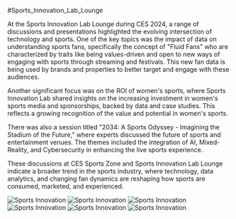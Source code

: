 #Sports_Innovation_Lab_Lounge

At the Sports Innovation Lab Lounge during CES 2024, a range of discussions and presentations highlighted the evolving intersection of technology and sports. One of the key topics was the impact of data on understanding sports fans, specifically the concept of "Fluid Fans" who are characterized by traits like being values-driven and open to new ways of engaging with sports through streaming and festivals. This new fan data is being used by brands and properties to better target and engage with these audiences.

Another significant focus was on the ROI of women's sports, where Sports Innovation Lab shared insights on the increasing investment in women's sports media and sponsorships, backed by data and case studies. This reflects a growing recognition of the value and potential in women's sports.

There was also a session titled "2034: A Sports Odyssey - Imagining the Stadium of the Future," where experts discussed the future of sports and entertainment venues. The themes included the integration of AI, Mixed-Reality, and Cybersecurity in enhancing the live sports experience.

These discussions at CES Sports Zone and Sports Innovation Lab Lounge indicate a broader trend in the sports industry, where technology, data analytics, and changing fan dynamics are reshaping how sports are consumed, marketed, and experienced.

![Sports Innovation](rashadwest.github.io/_posts/20240110_160544.jpg?raw=true)
![Sports Innovation](rashadwest.github.io/_posts/20240111_120909.jpg?raw=true)
![Sports Innovation](https://github.com/rashadwest/rashadwest.github.io/new/master/_posts/IMG_20240110_121032_021.jpg?raw=true)
![Sports Innovation](https://github.com/rashadwest/rashadwest.github.io/new/master/_posts/IMG_20240110_121032_102.jpg)
![Sports Innovation](https://github.com/rashadwest/rashadwest.github.io/new/master/_posts/IMG_20240110_121058_948.jpg)
![Sports Innovation](https://github.com/rashadwest/rashadwest.github.io/new/master/_posts/IMG_20240110_121058_992.jpg)
